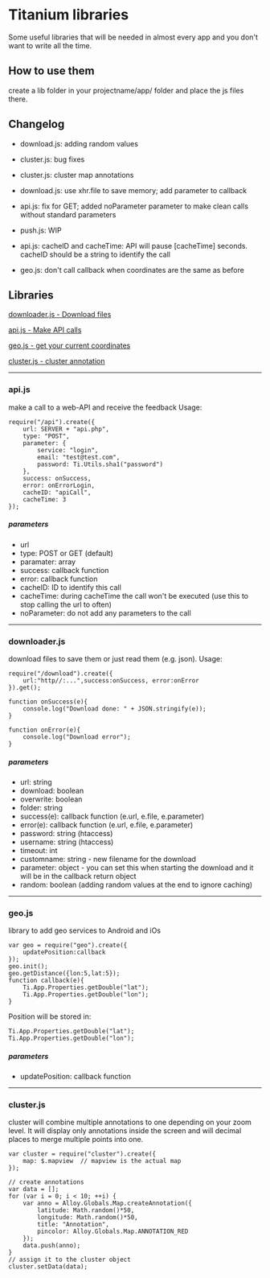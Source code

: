 # Titanium libraries

Some useful libraries that will be needed in almost every app and you don't want to write all the time.

## How to use them

create a lib folder in your projectname/app/ folder and place the js files there.


## Changelog
- download.js: adding random values
- cluster.js: bug fixes

- cluster.js: cluster map annotations
- download.js: use xhr.file to save memory; add parameter to callback


- api.js: fix for GET; added noParameter parameter to make clean calls without standard parameters
- push.js: WIP


- api.js: cacheID and cacheTime: API will pause [cacheTime] seconds. cacheID should be a string to identify the call
- geo.js: don't call callback when coordinates are the same as before

## Libraries

[downloader.js - Download files](#downloaderjs)

[api.js - Make API calls](#apijs)

[geo.js - get your current coordinates](#geojs)

[cluster.js - cluster annotation](#clusterjs)

___

### api.js

make a call to a web-API and receive the feedback
Usage:
~~~
require("/api").create({
	url: SERVER + "api.php",
	type: "POST",
	parameter: {
		service: "login",
		email: "test@test.com",
		password: Ti.Utils.sha1("password")
	},
	success: onSuccess,
	error: onErrorLogin,
	cacheID: "apiCall",
	cacheTime: 3
});
~~~

##### parameters
- url
- type: POST or GET (default)
- paramater: array
- success: callback function
- error: callback function
- cacheID: ID to identify this call
- cacheTime: during cacheTime the call won't be executed (use this to stop calling the url to often)
- noParameter: do not add any parameters to the call

___

### downloader.js

download files to save them or just read them (e.g. json).
Usage:
~~~
require("/download").create({
	url:"http//:...",success:onSuccess, error:onError
}).get();

function onSuccess(e){
	console.log("Download done: " + JSON.stringify(e));
}

function onError(e){
	console.log("Download error");
}
~~~

##### parameters
- url: string
- download: boolean
- overwrite: boolean
- folder: string
- success(e): callback function (e.url, e.file, e.parameter)
- error(e): callback function (e.url, e.file, e.parameter)
- password: string (htaccess)
- username: string (htaccess)
- timeout: int
- customname: string - new filename for the download
- parameter: object - you can set this when starting the download and it will be in the callback return object
- random: boolean (adding random values at the end to ignore caching)
___

### geo.js

library to add geo services to Android and iOs
~~~
var geo = require("geo").create({
	updatePosition:callback
});
geo.init();
geo.getDistance({lon:5,lat:5});
function callback(e){
	Ti.App.Properties.getDouble("lat");
	Ti.App.Properties.getDouble("lon");
}
~~~

Position will be stored in:
~~~
Ti.App.Properties.getDouble("lat");
Ti.App.Properties.getDouble("lon");
~~~

##### parameters
- updatePosition: callback function


___

### cluster.js ###

cluster will combine multiple annotations to one depending on your zoom level. It will display only annotations inside the screen and will decimal places to merge multiple points into one.

~~~
var cluster = require("cluster").create({
	map: $.mapview	// mapview is the actual map
});

// create annotations
var data = [];
for (var i = 0; i < 10; ++i) {
	var anno = Alloy.Globals.Map.createAnnotation({
		latitude: Math.random()*50,
		longitude: Math.random()*50,
		title: "Annotation",
		pincolor: Alloy.Globals.Map.ANNOTATION_RED
	});
	data.push(anno);
}
// assign it to the cluster object
cluster.setData(data);
~~~
